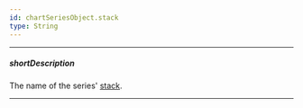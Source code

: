 ```yaml
---
id: chartSeriesObject.stack
type: String
---
```

---
##### shortDescription
The name of the series' [stack](/api-reference/20%20Data%20Visualization%20Widgets/dxChart/5%20Series%20Types/CommonSeries/stack.md '/Documentation/ApiReference/UI_Components/dxChart/Configuration/series/#stack').

---

